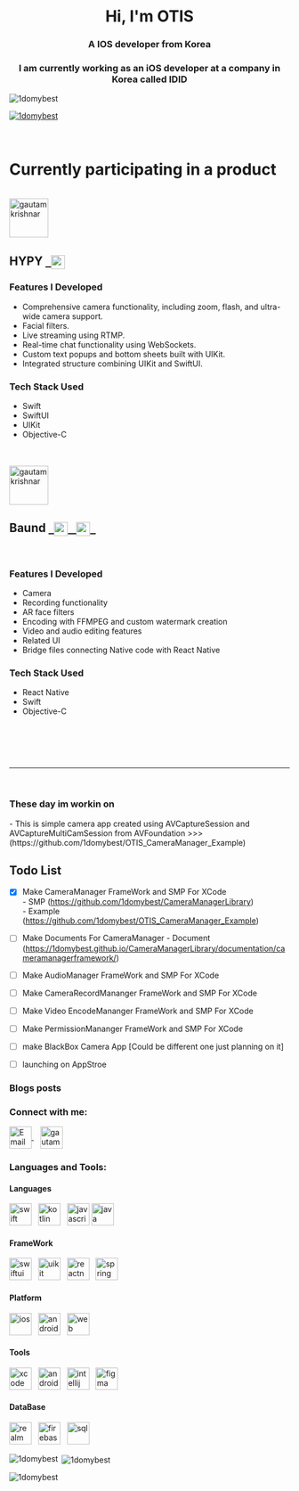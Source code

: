 <h1 align="center">Hi, I'm OTIS</h1>
<h3 align="center">A IOS developer from Korea</h3>
<h3 align="center">I am currently working as an iOS developer at a company in Korea called IDID</h3>

<p align="left"> <img src="https://komarev.com/ghpvc/?username=1domybest&label=Profile%20views&color=0e75b6&style=flat" alt="1domybest" /> </p>

<p align="left"> <a href="https://github.com/ryo-ma/github-profile-trophy"><img src="https://github-profile-trophy.vercel.app/?username=1domybest" alt="1domybest" /></a> </p>

<br>

<h1>Currently participating in a product</h1>

<br> 
  
<a href="https://apps.apple.com/kr/app/hypy/id6476086514" target="blank">
  <img align="center" src="https://is1-ssl.mzstatic.com/image/thumb/Purple211/v4/21/cd/1e/21cd1eb4-dab9-63e3-04f1-48604e6d8687/AppIcon-0-1x_U007emarketing-0-10-0-sRGB-85-220-0.png/460x0w.webp" alt="gautamkrishnar" height="70" width="70" />
</a>

<br>

<h2>
      HYPY 
      
<a href="https://apps.apple.com/kr/app/hypy/id6476086514" target="blank">
      &nbsp;
  <img align="center" src="https://upload.wikimedia.org/wikipedia/commons/thumb/6/67/App_Store_%28iOS%29.svg/1024px-App_Store_%28iOS%29.svg.png" alt="gautamkrishnar" height="25" width="25" />
    
</a>
</h2>


<h3>Features I Developed</h3>

 - Comprehensive camera functionality, including zoom, flash, and ultra-wide camera support.
 - Facial filters.
 - Live streaming using RTMP.
 - Real-time chat functionality using WebSockets.
 - Custom text popups and bottom sheets built with UIKit.
 - Integrated structure combining UIKit and SwiftUI.

   
<h3>Tech Stack Used</h3>

 - Swift
 - SwiftUI
 - UIKit
 - Objective-C

<br>
<br>
  
<a href="https://apps.apple.com/kr/app/baund/id1530310901" target="blank">
  <img align="center" src="https://is1-ssl.mzstatic.com/image/thumb/Purple211/v4/13/6b/f5/136bf5c6-b319-8197-c3d9-da9a2f79fa80/AppIcon-1x_U007emarketing-0-10-0-85-220-0.png/460x0w.webp" alt="gautamkrishnar" height="70" width="70" />
</a>

<h2>
      Baund 
      
<a href="https://apps.apple.com/kr/app/baund/id1530310901" target="blank">
      &nbsp;
  <img align="center" src="https://upload.wikimedia.org/wikipedia/commons/thumb/6/67/App_Store_%28iOS%29.svg/1024px-App_Store_%28iOS%29.svg.png" alt="gautamkrishnar" height="25" width="25" />
      &nbsp;
</a>

<a href="https://play.google.com/store/apps/details?id=inc.idid.kiinrap&pcampaignid=web_share" target="blank">
  <img align="center" src="https://uxwing.com/wp-content/themes/uxwing/download/brands-and-social-media/google-play-store-icon.png" alt="gautamkrishnar" height="25" width="25" />
      &nbsp;
</a>
</h2>

<br>

<h3>Features I Developed</h3>

 - Camera
 - Recording functionality
 - AR face filters
 - Encoding with FFMPEG and custom watermark creation
 - Video and audio editing features
 - Related UI
 - Bridge files connecting Native code with React Native
   
<h3>Tech Stack Used</h3>

 - React Native
 - Swift
 - Objective-C


<br><br>










<br>

--------------------------------------------------------------------------------------------------------

<br>



<h3>These day im workin on </h3>
- This is  simple camera app created using AVCaptureSession and AVCaptureMultiCamSession from AVFoundation >>> (https://github.com/1domybest/OTIS_CameraManager_Example)


## Todo List

- [x] Make CameraManager FrameWork and SMP For XCode <br>
      - SMP (https://github.com/1domybest/CameraManagerLibrary) <br>
      - Example (https://github.com/1domybest/OTIS_CameraManager_Example)
- [ ] Make Documents For CameraManager
      - Document (https://1domybest.github.io/CameraManagerLibrary/documentation/cameramanagerframework/)
- [ ] Make AudioManager FrameWork and SMP For XCode
- [ ] Make CameraRecordMananger FrameWork and SMP For XCode
- [ ] Make Video EncodeMananger FrameWork and SMP For XCode 
- [ ] Make PermissionMananger FrameWork and SMP For XCode
- [ ] make BlackBox Camera App [Could be different one just planning on it]
- [ ] launching on AppStroe
  

### Blogs posts
<!-- BLOG-POST-LIST:START -->
<!-- BLOG-POST-LIST:END -->

<h3 align="left">Connect with me:</h3>

<a href="mailto:dhstjrxo123@gmail.com">
  <img align="center" src="https://upload.wikimedia.org/wikipedia/commons/7/7e/Gmail_icon_%282020%29.svg" alt="Email Icon" height="40" width="40"/>
</a>
&nbsp;&nbsp;
<a href="https://www.instagram.com/oooo_nn/profilecard/?igsh=c256NWFwa3ZwZHF3" target="blank">
  <img align="center" src="https://raw.githubusercontent.com/rahuldkjain/github-profile-readme-generator/master/src/images/icons/Social/instagram.svg" alt="gautamkrishnar" height="40" width="40" />
</a>

<h3 align="left">Languages and Tools:</h3>
<p align="left"> 

<h4 align="left">Languages</h4>
<p style="margin-bottom: 10px;">
    <img src="https://www.svgrepo.com/show/452110/swift.svg" alt="swift" width="40"  /> <!-- Swift --> &nbsp;
    <img src="https://www.svgrepo.com/show/353980/kotlin.svg" alt="kotlin" width="40"  /> <!-- Kotlin -->&nbsp;
    <img src="https://www.svgrepo.com/show/349419/javascript.svg" alt="javascript" width="40"  /> <!-- JavaScript -->
    <img src="https://www.svgrepo.com/show/452234/java.svg" alt="java" width="40"  /> <!-- Java -->&nbsp;
</p>

<h4 align="left">FrameWork</h4>
<p style="margin-bottom: 10px;">
    <img src="https://developer.apple.com/assets/elements/icons/swiftui/swiftui-96x96_2x.png" alt="swiftui" width="40"  /> <!-- SwiftUI -->&nbsp;
    <img src="https://www.svgrepo.com/show/354484/uikit.svg" alt="uikit" width="40"  /> <!-- UIKit -->&nbsp;
    <img src="https://www.svgrepo.com/show/354259/react.svg" alt="reactnative" width="40"  /> <!-- ReactNative -->&nbsp;
    <img src="https://www.svgrepo.com/show/376350/spring.svg" alt="spring" width="40"  /> <!-- Spring -->
</p>

<h4 align="left">Platform</h4>
<p style="margin-bottom: 10px;">
    <img src="https://www.svgrepo.com/show/452233/ios.svg" alt="ios" width="40"  /> <!-- iOS -->&nbsp;
    <img src="https://www.svgrepo.com/show/452155/android.svg" alt="android" width="40"  /> <!-- Android -->&nbsp;
    <img src="https://www.svgrepo.com/show/477058/internet.svg" alt="web" width="40"  /> <!-- Web -->
</p>

<h4 align="left">Tools</h4>
<p style="margin-bottom: 10px;">
    <img src="https://developer.apple.com/assets/elements/icons/xcode-12/xcode-12-96x96_2x.png" alt="xcode" width="40"  /> <!-- Xcode -->&nbsp;
    <img src="https://upload.wikimedia.org/wikipedia/commons/thumb/9/95/Android_Studio_Icon_3.6.svg/1024px-Android_Studio_Icon_3.6.svg.png?20210301045217" alt="androidstudio" width="40"  /> <!-- Android Studio --> &nbsp;
    <img src="https://upload.wikimedia.org/wikipedia/commons/thumb/9/9c/IntelliJ_IDEA_Icon.svg/1024px-IntelliJ_IDEA_Icon.svg.png" alt="intellij" width="40"  /> <!-- IntelliJ --> &nbsp;
    <img src="https://upload.wikimedia.org/wikipedia/commons/thumb/3/33/Figma-logo.svg/800px-Figma-logo.svg.png" alt="figma" height="40"  /> <!-- Figma --> 
</p>

<h4 align="left">DataBase</h4>
<p style="margin-bottom: 10px;">
    <img src="https://www.svgrepo.com/show/354265/realm.svg" alt="realm" width="40"  /> <!-- Realm -->  &nbsp;
    <img src="https://www.svgrepo.com/show/373595/firebase.svg" alt="firebase" width="40"  /> <!-- Firebase -->   &nbsp;
    <img src="https://www.svgrepo.com/show/331760/sql-database-generic.svg" alt="sql" width="40" /> <!-- SQL --> 
</p>


</p>

<p>
    <img align="left" src="https://github-readme-stats.vercel.app/api/top-langs?username=1domybest&show_icons=true&locale=en&layout=compact" alt="1domybest" />
</p>

<p>
    &nbsp;<img align="center" src="https://github-readme-stats.vercel.app/api?username=1domybest&show_icons=true&locale=en" alt="1domybest" />
</p>

<p>
    <img align="center" src="https://github-readme-streak-stats.herokuapp.com/?user=1domybest&" alt="1domybest" />
</p>

